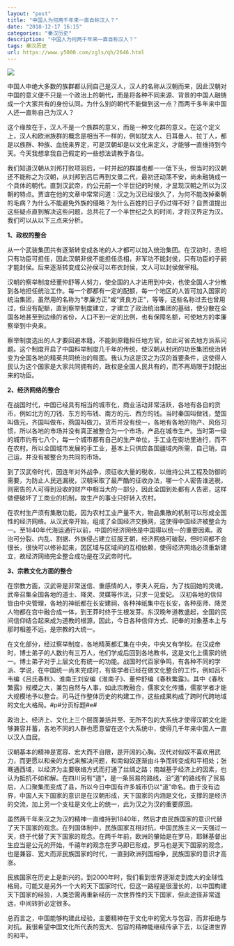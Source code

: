 ```yaml
---
layout: "post"
title: "中国人为何两千年来一直自称汉人？"
date: "2018-12-17 16:15"
categories: "秦汉历史"
description: "中国人为何两千年来一直自称汉人？"
tags: 秦汉历史
url: https://www.y5000.com/zgls/qh/2646.html
---
```






![](https://img.y5000.com/uploads/allimg/160514/4-160514020RM42.jpg)

中国人中绝大多数的族群都认同自己是汉人，汉人的名称从汉朝而来，因此汉朝对中国的意义便不只是一个政治上的朝代，而是将各种不同来源、背景的中国人融铸成一个大家共有的身份认同。为什么别的朝代不能做到这一点？而两千多年来中国人还一直称自己为汉人？

这个缘故在于，汉人不是一个族群的意义，而是一种文化群的意义。在这个定义上，汉人和欧洲族群的概念是相当不一样的，例如犹太人、日耳曼人、拉丁人，都是以族群、种族、血统来界定，可是汉朝却是以文化来定义，才能够一直维持到今天。今天我想拿我自己假定的一些想法请教于各位。

我们知道汉朝从刘邦打败项羽后，一时并起的群雄也都一一低下头，但当时的汉朝还不能称之为汉朝，从刘邦到吕后再到文景二代，最初还动荡不安，尚未融铸成一个具体的朝代。直到汉武帝，约公元前一个半世纪的时候，才显现汉朝之所以为汉朝的特点。贾谊在他的文章中常常问道：汉之为汉已经很久了，为何不能改掉秦朝的毛病？为什么不能避免外族的侵略？为什么百姓的日子仍过得不好？自贾谊提出这些疑点直到解决这些问题，总共花了一个半世纪之久的时间，才将汉界定为汉。我们可以从以下三点来分析。

**1、政权的整合**

从一个武装集团共有逐渐转变成各地的人才都可以加入统治集团。在汉初时，丞相只有功臣可担任，因此汉朝非侯不能担任丞相，非军功不能封侯，只有功臣的子嗣才能封侯。后来逐渐转变成公孙侯可以布衣封侯，文人可以封侯做宰相。

汉朝的察举制度经董仲舒等人努力，使全国的人才进用到中央，也使全国人才分散到各地担任统治工作。每一个郡都有一定的配额，每一个地区的人皆可加入国家的统治集团，虽然用的名称为“孝廉方正”或“贤良方正”，等等，这些名称过去也曾用过，但没有配额，直到察举制度建立，才建立了政治统治集团的基础，使分散在全国各地甚至到边缘的省份，人口不到一定的比例，也有保障名额，可使地方的孝廉察举到中央来。

察举制度选出的人才要回避本籍，不能到原籍担任地方官，如此可省去地方派系问题。这个制度开启了中国科举制度几千年的传统，使汉朝从封闭的功臣集团统治转变为全国各地的精英共同统治的局面。我认为这是汉之为汉的首要条件，这使得人民认为这个国家是大家共同拥有的，政权是全国人民共有的，而不再局限于封配出来的功臣。

**2、经济网络的整合**

在战国时代，中国已经具有相当的城市化，商业活动非常活跃，各地有各自的货币，例如北方的刀钱、东方的布钱、南方的元、西方的钱。当时秦国叫做钱，楚国叫做元，齐国叫做布，燕国叫做刀。货币并没有统一，各地有各地的物产、风俗习惯，所以各地的市场并没有真正被整合为一个市场，产品在城市生产。当时第一级的城市约有七八个，每一个城市都有自己的生产单位，手工业在街坊里进行，而不在农村。所以全国城市发展的手工业，基本上只供应各国疆域内所需，自己销，自己运，并没有被整合为共同的市场。

到了汉武帝时代，因连年对外战争，须征收大量的税收，以维持公共工程及防御的需要，为防止人民逃漏税，汉朝采取了最严酷的征收办法，哪一个人密告谁逃税，则密告的人可得到没收的财产中相当大的一部分，因此全国到处都有人告密，这样做便破坏了工商业的机制，故生产的事业只好转入农村。

在农村生产须有集散功能，因为农村工业产量不大，物品集散的机制可以形成全国性的经济网络。从汉武帝开始，组成了全国经济交换网，这使得中国经济被整合为一。至1840年代海运通行以前，中国的经济网络是中国得以统一的重要因素。政治可分裂、内乱、割据、外族侵占建立征服王朝，经济网络可破裂，但时间都不会很长，很快可以修补起来，因区域与区域间的互相依赖，使得经济网络必须重新建立，故经济网络完全整合成功是在汉武帝时代。

**3、宗教文化方面的整合**

在宗教方面，汉武帝是非常迷信、重感情的人，李夫人死后，为了找回她的灵魂，武帝召集全国各地的道士、降灵、灵媒等作法，只求一见爱妃。
汉初各地的信仰皆由中央管理，各地的神祇都在长安建祠，各种神祇集中在长安，各种巫师、降灵人物都在宫中融合成一体，到王莽时终于生根发芽。东汉晚年道教盛起，全国的民间信仰结合起来成为道教的根源，因此，今日各种信仰方式、祀奉的对象基本上与那时相差不远，是宗教的大统一。

在文化部分，经过察举制度，各地精英都汇集在中央，中央又有学校。在汉成帝时，博士弟子的人数约有三万人，他们学成后回到各地教书，这是文化上儒家的统一。博士弟子对于上层文化有统一的功能。战国时代百家争鸣，有各种不同的学派、学说，在中国统一尚未完成时，有些学者已经在做文化整合的工作，例如吕不韦编《吕氏春秋》、淮南王刘安编《淮南子》、董仲舒编《春秋繁露》。其中《春秋繁露》规模之大，兼包自然与人事，如此宗教融合，儒家文化传播，儒家学者才能大规模地予以整合。司马迁作整体历史的构建工作，这些成果构成了跨时代跨地域的文化大格局。#p#分页标题#e#

政治上、经济上、文化上三个层面兼括并至、无所不包的大系统才使得汉朝文化能够兼容并蓄，各地不同的人群也愿意留在这个大系统中，使得几千年来中国人一直以汉人自居。

汉朝基本的精神是宽容、宏大而不自限，是开阔的心胸。汉代对匈奴不喜欢用武力，而更愿以和亲的方式来解决问题，和南匈奴逐渐由斗争而转变成和平相处；张骞通西域，以经济为主要联络方式而打通了丝绸之路；南越基于经济上的因素，也认为抵抗不如和解。在四川另有“道”，是一条贸易的路线，沿“道”的路线有了贸易后，人口聚集而变成了县，所以今日中国有许多城市仍以“道”命名。由于没有边界，中国人天下国家的意识是在汉朝形成，天下国家的内涵是文化，支撑的是经济的交流，加上另一个支柱是文化上的统一，此为汉之为汉的重要原因。

虽然两千年来汉之为汉的精神一直维持到1840年，然后才由民族国家的意识代替了天下国家的观念。在列国体制中，民族国家互相对抗，中国民族主义一天强过一天，终于代替了天下国家的观念。在两千年前，欧洲的肇始是在罗马，耶稣基督出生应当是公元的开始，千禧年的观念在罗马即已形成，罗马也是天下国家的观念，也是兼容、宽大而非民族国家的时代，一直到欧洲列国相争，民族国家的意识才高涨。

民族国家在历史上是新兴的。到2000年时，我们看到世界逐渐走到庞大的全球性格局，可能又是另外一个大的天下国家时代，但这一路程是很漫长的，以中国构建天下国家的经验，人类恐需再重新经历一次世界性的天下国家，但此途径非常遥远，中间转折必定很多。

总而言之，中国能够构建此经验，主要精神在于文化中的宽大与包容，而非拒绝与对抗。我很希望中国文化所代表的宽大、包容的精神能继续传承下去，以促进世界的和平。

